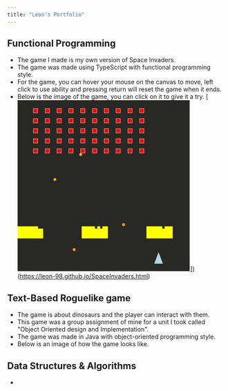 ```yaml
---
title: "Leon's Portfolio"
---
```

## Functional Programming 

- The game I made is my own version of Space Invaders.
- The game was made using TypeScript with functional programming style.
- For the game, you can hover your mouse on the canvas to move, left click to use ability and pressing return will reset the game when it ends.
- Below is the image of the game, you can click on it to give it a try.
[![Rotation animation](/images/SpaceInvaders.PNG)])(https://leon-98.github.io/SpaceInvaders.html)

## Text-Based Roguelike game

- The game is about dinosaurs and the player can interact with them. 
- This game was a group assignment of mine for a unit I took called "Object Oriented design and Implementation".
- The game was made in Java with object-oriented programming style.
- Below is an image of how the game looks like.

## Data Structures & Algorithms
- 


